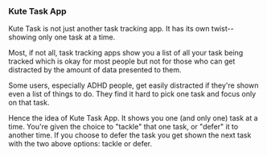### Kute Task App
Kute Task is not just another task tracking app. It has its own twist-- showing only one task at a time.

Most, if not all, task tracking apps show you a list of all your task being tracked which is okay for most people but not for those who can get distracted by the amount of data presented to them.

Some users, especially ADHD people, get easily distracted if they're shown even a list of things to do. They find it hard to pick one task and focus only on that task.

Hence the idea of Kute Task App. It shows you one (and only one) task at a time. You're given the choice to "tackle" that one task, or "defer" it to another time. If you choose to defer the task you get shown the next task with the two above options: tackle or defer.